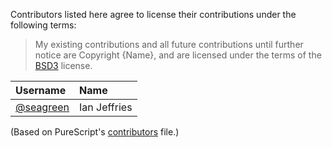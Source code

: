 Contributors listed here agree to license their contributions under the following terms:

> My existing contributions and all future contributions until further notice are Copyright {Name}, and are licensed under the terms of the [BSD3](./LICENSE.txt) license.

| Username | Name |
| :------- | :--- |
| [@seagreen](https://github.com/seagreen) | Ian Jeffries |

(Based on PureScript's [contributors](https://github.com/purescript/purescript/blob/master/CONTRIBUTORS.md) file.)

